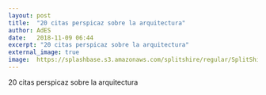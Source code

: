 ```yaml
---
layout: post
title:  "20 citas perspicaz sobre la arquitectura"
author: AdES
date:   2018-11-09 06:44
excerpt: "20 citas perspicaz sobre la arquitectura"
external_image: true
image:  https://splashbase.s3.amazonaws.com/splitshire/regular/SplitShire-0804-384x253.jpg
---
```

20 citas perspicaz sobre la arquitectura